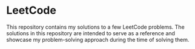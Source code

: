 # LeetCode
This repository contains my solutions to a few LeetCode problems. The solutions in this repository are intended to serve as a reference and showcase my problem-solving approach during the time of solving them.
